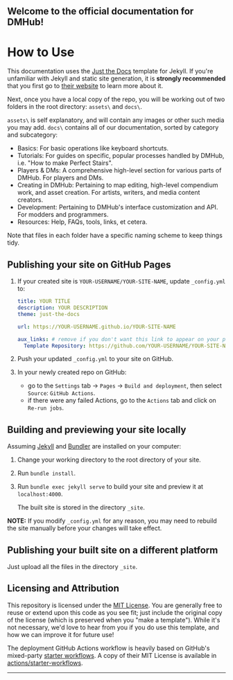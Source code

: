 ## Welcome to the official documentation for DMHub!

# How to Use

This documentation uses the [Just the Docs] template for Jekyll. If you're unfamiliar with Jekyll and static site generation, it is **strongly recommended** that you first go to [their website] to learn more about it.

Next, once you have a local copy of the repo, you will be working out of two folders in the root directory: `assets\` and `docs\`.

`assets\` is self explanatory, and will contain any images or other such media you may add. `docs\` contains all of our documentation, sorted by category and subcategory:

- Basics: For basic operations like keyboard shortcuts.
- Tutorials: For guides on specific, popular processes handled by DMHub, i.e. "How to make Perfect Stairs".
- Players & DMs: A comprehensive high-level section for various parts of DMHub. For players and DMs.
- Creating in DMHub: Pertaining to map editing, high-level compendium work, and asset creation. For artists, writers, and media content creators.
- Development: Pertaining to DMHub's interface customization and API. For modders and programmers.
- Resources: Help, FAQs, tools, links, et cetera.

Note that files in each folder have a specific naming scheme to keep things tidy. 


## Publishing your site on GitHub Pages

1.  If your created site is `YOUR-USERNAME/YOUR-SITE-NAME`, update `_config.yml` to:

    ```yaml
    title: YOUR TITLE
    description: YOUR DESCRIPTION
    theme: just-the-docs

    url: https://YOUR-USERNAME.github.io/YOUR-SITE-NAME

    aux_links: # remove if you don't want this link to appear on your pages
      Template Repository: https://github.com/YOUR-USERNAME/YOUR-SITE-NAME
    ```

2.  Push your updated `_config.yml` to your site on GitHub.

3.  In your newly created repo on GitHub:
    - go to the `Settings` tab -> `Pages` -> `Build and deployment`, then select `Source`: `GitHub Actions`.
    - if there were any failed Actions, go to the `Actions` tab and click on `Re-run jobs`.

## Building and previewing your site locally

Assuming [Jekyll] and [Bundler] are installed on your computer:

1.  Change your working directory to the root directory of your site.

2.  Run `bundle install`.

3.  Run `bundle exec jekyll serve` to build your site and preview it at `localhost:4000`.

    The built site is stored in the directory `_site`.

**NOTE:** If you modify `_config.yml` for any reason, you may need to rebuild the site manually before your changes will take effect.

## Publishing your built site on a different platform

Just upload all the files in the directory `_site`.

## Licensing and Attribution

This repository is licensed under the [MIT License]. You are generally free to reuse or extend upon this code as you see fit; just include the original copy of the license (which is preserved when you "make a template"). While it's not necessary, we'd love to hear from you if you do use this template, and how we can improve it for future use!

The deployment GitHub Actions workflow is heavily based on GitHub's mixed-party [starter workflows]. A copy of their MIT License is available in [actions/starter-workflows].

----

[^1]: [It can take up to 10 minutes for changes to your site to publish after you push the changes to GitHub](https://docs.github.com/en/pages/setting-up-a-github-pages-site-with-jekyll/creating-a-github-pages-site-with-jekyll#creating-your-site).

[Jekyll]: https://jekyllrb.com
[Just the Docs]: https://just-the-docs.github.io/just-the-docs/
[GitHub Pages]: https://docs.github.com/en/pages
[GitHub Pages / Actions workflow]: https://github.blog/changelog/2022-07-27-github-pages-custom-github-actions-workflows-beta/
[Bundler]: https://bundler.io
[`jekyll-default-layout`]: https://github.com/benbalter/jekyll-default-layout
[`jekyll-seo-tag`]: https://jekyll.github.io/jekyll-seo-tag
[MIT License]: https://en.wikipedia.org/wiki/MIT_License
[starter workflows]: https://github.com/actions/starter-workflows/blob/main/pages/jekyll.yml
[actions/starter-workflows]: https://github.com/actions/starter-workflows/blob/main/LICENSE
[their website]: https://jekyllrb.com/docs/ 
